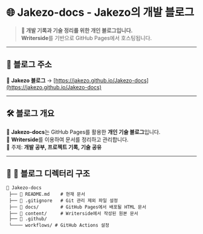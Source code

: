 # 🌐 **Jakezo-docs** - Jakezo의 개발 블로그  

> **🚀 개발 기록과 기술 정리를 위한 개인 블로그입니다.**  
> **Writerside**를 기반으로 GitHub Pages에서 호스팅됩니다.  

---

## 📖 **블로그 주소**  
🔗 **Jakezo 블로그** → [https://jakezo.github.io/Jakezo-docs](https://jakezo.github.io/Jakezo-docs)

---

## 🛠 **블로그 개요**  
📌 **Jakezo-docs**는 GitHub Pages를 활용한 **개인 기술 블로그**입니다.  
📌 **Writerside**를 이용하여 문서를 정리하고 관리합니다.  
📌 주제: **개발 공부, 프로젝트 기록, 기술 공유**  

---

## 🎯 **📂 블로그 디렉터리 구조**  

```plaintext
📂 Jakezo-docs
 ├── 📜 README.md    # 현재 문서
 ├── 📜 .gitignore   # Git 관리 제외 파일 설정
 ├── 📂 docs/        # GitHub Pages에서 배포될 HTML 문서
 ├── 📂 content/     # Writerside에서 작성된 원본 문서
 ├── 📂 .github/
 └──── workflows/ # GitHub Actions 설정
 
